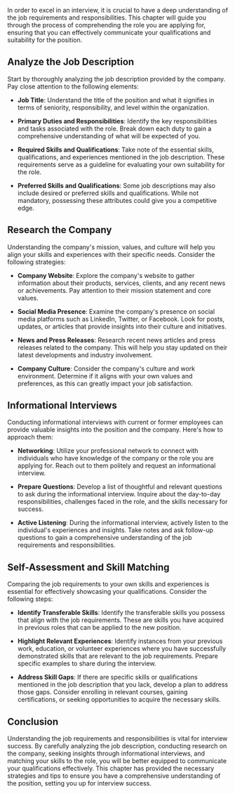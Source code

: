 
In order to excel in an interview, it is crucial to have a deep understanding of the job requirements and responsibilities. This chapter will guide you through the process of comprehending the role you are applying for, ensuring that you can effectively communicate your qualifications and suitability for the position.

**Analyze the Job Description**
-------------------------------

Start by thoroughly analyzing the job description provided by the company. Pay close attention to the following elements:

* **Job Title**: Understand the title of the position and what it signifies in terms of seniority, responsibility, and level within the organization.

* **Primary Duties and Responsibilities**: Identify the key responsibilities and tasks associated with the role. Break down each duty to gain a comprehensive understanding of what will be expected of you.

* **Required Skills and Qualifications**: Take note of the essential skills, qualifications, and experiences mentioned in the job description. These requirements serve as a guideline for evaluating your own suitability for the role.

* **Preferred Skills and Qualifications**: Some job descriptions may also include desired or preferred skills and qualifications. While not mandatory, possessing these attributes could give you a competitive edge.

**Research the Company**
------------------------

Understanding the company's mission, values, and culture will help you align your skills and experiences with their specific needs. Consider the following strategies:

* **Company Website**: Explore the company's website to gather information about their products, services, clients, and any recent news or achievements. Pay attention to their mission statement and core values.

* **Social Media Presence**: Examine the company's presence on social media platforms such as LinkedIn, Twitter, or Facebook. Look for posts, updates, or articles that provide insights into their culture and initiatives.

* **News and Press Releases**: Research recent news articles and press releases related to the company. This will help you stay updated on their latest developments and industry involvement.

* **Company Culture**: Consider the company's culture and work environment. Determine if it aligns with your own values and preferences, as this can greatly impact your job satisfaction.

**Informational Interviews**
----------------------------

Conducting informational interviews with current or former employees can provide valuable insights into the position and the company. Here's how to approach them:

* **Networking**: Utilize your professional network to connect with individuals who have knowledge of the company or the role you are applying for. Reach out to them politely and request an informational interview.

* **Prepare Questions**: Develop a list of thoughtful and relevant questions to ask during the informational interview. Inquire about the day-to-day responsibilities, challenges faced in the role, and the skills necessary for success.

* **Active Listening**: During the informational interview, actively listen to the individual's experiences and insights. Take notes and ask follow-up questions to gain a comprehensive understanding of the job requirements and responsibilities.

**Self-Assessment and Skill Matching**
--------------------------------------

Comparing the job requirements to your own skills and experiences is essential for effectively showcasing your qualifications. Consider the following steps:

* **Identify Transferable Skills**: Identify the transferable skills you possess that align with the job requirements. These are skills you have acquired in previous roles that can be applied to the new position.

* **Highlight Relevant Experiences**: Identify instances from your previous work, education, or volunteer experiences where you have successfully demonstrated skills that are relevant to the job requirements. Prepare specific examples to share during the interview.

* **Address Skill Gaps**: If there are specific skills or qualifications mentioned in the job description that you lack, develop a plan to address those gaps. Consider enrolling in relevant courses, gaining certifications, or seeking opportunities to acquire the necessary skills.

**Conclusion**
--------------

Understanding the job requirements and responsibilities is vital for interview success. By carefully analyzing the job description, conducting research on the company, seeking insights through informational interviews, and matching your skills to the role, you will be better equipped to communicate your qualifications effectively. This chapter has provided the necessary strategies and tips to ensure you have a comprehensive understanding of the position, setting you up for interview success.

